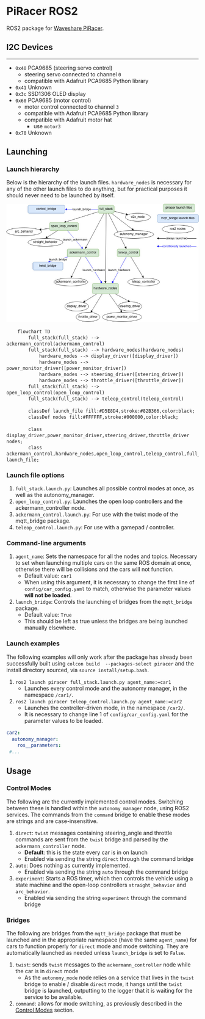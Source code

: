 # PiRacer ROS2
ROS2 package for [Waveshare PiRacer](https://www.waveshare.com/piracer-ai-kit.htm).

## I2C Devices

---
* `0x40` PCA9685 (steering servo control)
  * steering servo connected to channel `0`
  * compatible with Adafruit PCA9685 Python library
* `0x41` Unknown
* `0x3c` SSD1306 OLED display
* `0x60` PCA9685 (motor control)
  * motor control connected to channel `3`
  * compatible with Adafruit PCA9685 Python library
  * compatible with Adafruit motor hat
    * use `motor3`
* `0x70` Unknown

## Launching

### Launch hierarchy
Below is the hierarchy of the launch files. `hardware_nodes` is necessary for any of the other launch files to do
anything, but for practical purposes it should never need to be launched by itself.

![Launch file hierarchy](assets/launch_hierarchy.jpg)

```mermaid
    flowchart TD
        full_stack(full_stack) --> ackermann_control(ackermann_control)
        full_stack(full_stack) --> hardware_nodes(hardware_nodes)
            hardware_nodes --> display_driver([display_driver])
            hardware_nodes --> power_monitor_driver([power_monitor_driver])
            hardware_nodes --> steering_driver([steering_driver])
            hardware_nodes --> throttle_driver([throttle_driver])
        full_stack(full_stack) --> open_loop_control(open_loop_control)
        full_stack(full_stack) --> teleop_control(teleop_control)
    
        classDef launch_file fill:#D5E8D4,stroke:#82B366,color:black;
        classDef nodes fill:#FFFFFF,stroke:#000000,color:black;
        
        class display_driver,power_monitor_driver,steering_driver,throttle_driver nodes;
        class ackermann_control,hardware_nodes,open_loop_control,teleop_control,full_stack launch_file;
```

### Launch file options
1. `full_stack.launch.py`: Launches all possible control modes at once, as well as the autonomy_manager.
2. `open_loop_control.py`: Launches the open loop controllers and the ackermann_controller node.
3. `ackermann_control.launch.py`: For use with the twist mode of the mqtt_bridge package.
4. `teleop_control.launch.py`: For use with a gamepad / controller.

### Command-line arguments
1. `agent_name`: Sets the namespace for all the nodes and topics. Necessary to set when launching multiple cars on the
same ROS domain at once, otherwise there will be collisions and the cars will not function. 
    * Default value: `car1`
    * When using this argument, it is necessary to change the first line of `config/car_config.yaml` to match, otherwise 
      the parameter values **will not be loaded**.
1. `launch_bridge`: Controls the launching of bridges from the `mqtt_bridge` package.
    * Default value: `True`
    * This should be left as true unless the bridges are being launched manually elsewhere.
  
### Launch examples
The following examples will only work after the package has already been successfully built using `colcon build 
--packages-select piracer` and the install directory sourced, via `source install/setup.bash`.
1. `ros2 launch piracer full_stack.launch.py agent_name:=car1`
    * Launches every control mode and the autonomy manager, in the namespace `/car1/`.
1. `ros2 launch piracer teleop_control.launch.py agent_name:=car2`
    * Launches the controller-driven mode, in the namespace `/car2/`.
    * It is necessary to change line 1 of `config/car_config.yaml` for the parameter values to be loaded.
    
```yaml
car2:
  autonomy_manager:
    ros__parameters:
 #...
```

## Usage

### Control Modes
The following are the currently implemented control modes. Switching between these is handled within the `autonomy_manager`
node, using ROS2 services. The commands from the `command` bridge to enable these modes are strings and are 
case-insensitive.

1. `direct`: `twist` messages containing steering_angle and throttle commands are sent from the 
   `twist` bridge and parsed by the `ackermann_controller` node.
   * **Default**: this is the state every car is in on launch
   * Enabled via sending the string `direct` through the command bridge
2. `auto`: Does nothing as currently implemented.
   * Enabled via sending the string `auto` through the command bridge
3. `experiment`: Starts a ROS timer, which then controls the vehicle using a state machine and the open-loop
controllers `straight_behavior` and `arc_behavior`.
   * Enabled via sending the string `experiment` through the command bridge
   
### Bridges
The following are bridges from the `mqtt_bridge` package that must be launched and in the appropriate namespace (have 
the same `agent_name`) for cars to function  properly for `direct` mode and mode switching. They are automatically
launched as needed unless `launch_bridge` is set to `False`.

1. `twist`: sends `twist` messages to the `ackermann_controller` node while the car is in `direct` mode
   * As the `autonomy_mode` node relies on a service that lives in the `twist` bridge to enable / disable 
     `direct` mode, it hangs until the `twist` bridge is launched, outputting to the logger that it is
     waiting for the service to be available.
1. `command`: allows for mode switching, as previously described in the [Control Modes](#control-modes) section.